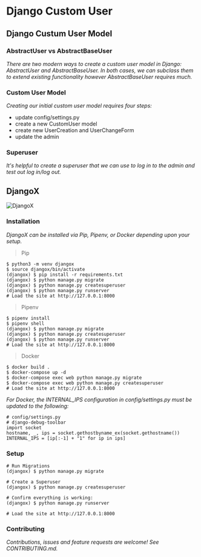 # Django Custom User 

## Django Custum User Model 

### AbstractUser vs AbstractBaseUser 

*There are two modern ways to create a custom user model in Django: AbstractUser and AbstractBaseUser. In both cases, we can subclass them to extend existing functionality however AbstractBaseUser requires much.*

### Custom User Model 

*Creating our initial custom user model requires four steps:* 

* update config/settings.py
* create a new CustomUser model
* create new UserCreation and UserChangeForm
* update the admin

### Superuser

*It's helpful to create a superuser that we can use to log in to the admin and test out log in/log out.*

## DjangoX 

![DjangoX](https://raw.githubusercontent.com/wsvincent/djangox/master/homepage.png)

### Installation

*DjangoX can be installed via Pip, Pipenv, or Docker depending upon your setup.* 

> Pip 

    $ python3 -m venv djangox
    $ source djangox/bin/activate
    (djangox) $ pip install -r requirements.txt
    (djangox) $ python manage.py migrate
    (djangox) $ python manage.py createsuperuser
    (djangox) $ python manage.py runserver
    # Load the site at http://127.0.0.1:8000

> Pipenv 

    $ pipenv install
    $ pipenv shell
    (djangox) $ python manage.py migrate
    (djangox) $ python manage.py createsuperuser
    (djangox) $ python manage.py runserver
    # Load the site at http://127.0.0.1:8000

> Docker 

    $ docker build .
    $ docker-compose up -d
    $ docker-compose exec web python manage.py migrate
    $ docker-compose exec web python manage.py createsuperuser
    # Load the site at http://127.0.0.1:8000 

*For Docker, the INTERNAL_IPS configuration in config/settings.py must be updated to the following:* 

    # config/settings.py
    # django-debug-toolbar
    import socket
    hostname, _, ips = socket.gethostbyname_ex(socket.gethostname())
    INTERNAL_IPS = [ip[:-1] + "1" for ip in ips]

### Setup 

    # Run Migrations
    (djangox) $ python manage.py migrate

    # Create a Superuser
    (djangox) $ python manage.py createsuperuser

    # Confirm everything is working:
    (djangox) $ python manage.py runserver

    # Load the site at http://127.0.0.1:8000 

### Contributing 

*Contributions, issues and feature requests are welcome! See CONTRIBUTING.md.*